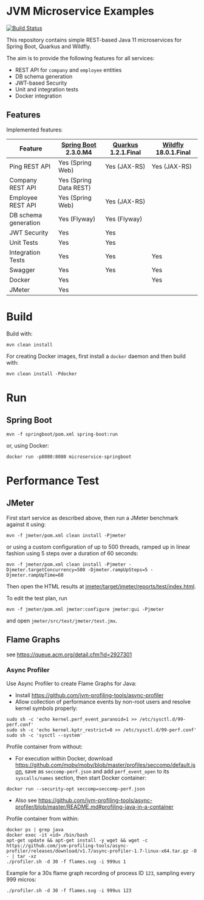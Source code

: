 # JVM Microservice Examples

[![Build Status](https://travis-ci.com/chrisgleissner/microservice.svg?branch=master)](https://travis-ci.com/chrisgleissner/microservice)

This repository contains simple REST-based Java 11 microservices for Spring Boot, Quarkus and Wildfly. 

The aim is to provide the following features for all services:
* REST API for `company` and `employee` entities
* DB schema generation
* JWT-based Security
* Unit and integration tests
* Docker integration

## Features

Implemented features:

| Feature              | [Spring Boot](https://github.com/spring-projects/spring-boot) 2.3.0.M4 | [Quarkus](https://github.com/quarkusio/quarkus) 1.2.1.Final | [Wildfly](https://github.com/wildfly/wildfly) 18.0.1.Final |
|----------------------|---------------------------|--------------|---------------|
| Ping REST API        | Yes (Spring Web)          | Yes (JAX-RS) | Yes (JAX-RS)  |
| Company REST API     | Yes (Spring Data REST)    |              |               |
| Employee REST API    | Yes (Spring Web)          | Yes (JAX-RS) |               |
| DB schema generation | Yes (Flyway)              | Yes (Flyway) |               |
| JWT Security         | Yes                       | Yes          |               |
| Unit Tests           | Yes                       | Yes          |               |
| Integration Tests    | Yes                       | Yes          | Yes           |
| Swagger              | Yes                       | Yes          | Yes           |
| Docker               | Yes                       |              | Yes           |
| JMeter               | Yes                       |              |               |

# Build

Build with:
```
mvn clean install
```

For creating Docker images, first install a `docker` daemon and then build with:
```
mvn clean install -Pdocker
```

# Run

## Spring Boot

```
mvn -f springboot/pom.xml spring-boot:run
```

or, using Docker:
```
docker run -p8080:8080 microservice-springboot
```

# Performance Test

## JMeter

First start service as described above, then run a JMeter benchmark against it using:
```
mvn -f jmeter/pom.xml clean install -Pjmeter
```

or using a custom configuration of up to 500 threads, ramped up in linear fashion using 5 steps over a duration of 60 seconds:
```
mvn -f jmeter/pom.xml clean install -Pjmeter -Djmeter.targetConcurrency=500 -Djmeter.rampUpSteps=5 -Djmeter.rampUpTime=60 
```

Then open the HTML results at [jmeter/target/jmeter/reports/test/index.html](file://jmeter/target/jmeter/reports/test/index.html).

To edit the test plan, run
```
mvn -f jmeter/pom.xml jmeter:configure jmeter:gui -Pjmeter
```
and open `jmeter/src/test/jmeter/test.jmx`.

## Flame Graphs

see https://queue.acm.org/detail.cfm?id=2927301

### Async Profiler

Use Async Profiler to create Flame Graphs for Java:
* Install https://github.com/jvm-profiling-tools/async-profiler
* Allow collection of performance events by non-root users and resolve kernel symbols properly:
```
sudo sh -c 'echo kernel.perf_event_paranoid=1 >> /etc/sysctl.d/99-perf.conf'
sudo sh -c 'echo kernel.kptr_restrict=0 >> /etc/sysctl.d/99-perf.conf'
sudo sh -c 'sysctl --system'
```

Profile container from without:
* For execution within Docker, download https://github.com/moby/moby/blob/master/profiles/seccomp/default.json, save
as `seccomp-perf.json` and add `perf_event_open` to its `syscalls/names` section, then start Docker container:
```
docker run --security-opt seccomp=seccomp-perf.json
```
* Also see https://github.com/jvm-profiling-tools/async-profiler/blob/master/README.md#profiling-java-in-a-container

Profile container from within:
```
docker ps | grep java
docker exec -it <id> /bin/bash
apt-get update && apt-get install -y wget && wget -c https://github.com/jvm-profiling-tools/async-profiler/releases/download/v1.7/async-profiler-1.7-linux-x64.tar.gz -O - | tar -xz
./profiler.sh -d 30 -f flames.svg -i 999us 1
```

Example for a 30s flame graph recording of process ID `123`, sampling every 999 micros:
```
./profiler.sh -d 30 -f flames.svg -i 999us 123
```
